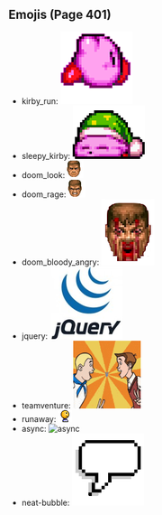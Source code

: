 
## Emojis (Page 401)

* kirby_run: ![kirby_run](output/kirby_run.gif)
* sleepy_kirby: ![sleepy_kirby](output/sleepy_kirby.gif)
* doom_look: ![doom_look](output/doom_look.gif)
* doom_rage: ![doom_rage](output/doom_rage.gif)
* doom_bloody_angry: ![doom_bloody_angry](output/doom_bloody_angry.png)
* jquery: ![jquery](output/jquery.jpg)
* teamventure: ![teamventure](output/teamventure.gif)
* runaway: ![runaway](output/runaway.gif)
* async: ![async](output/async)
* neat-bubble: ![neat-bubble](output/neat-bubble.gif)
